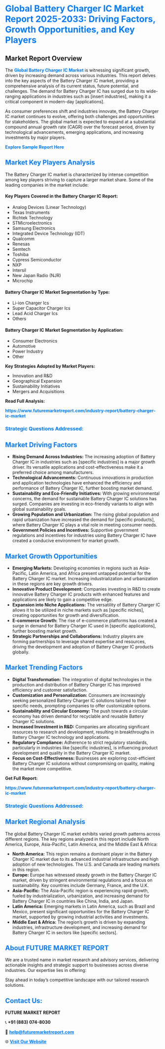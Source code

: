 <h1 style="color: #007BFF;">Global Battery Charger IC Market Report 2025-2033: Driving Factors, Growth Opportunities, and Key Players</h1>

<section id="overview">
<h2>Market Report Overview</h2>
<p>The <a href="https://www.futuremarketreport.com/industry-report/battery-charger-ic-market" style="color: #007BFF; text-decoration: none;"><strong>Global Battery Charger IC Market</strong></a> is witnessing significant growth, driven by increasing demand across various industries. This report delves into the key aspects of the Battery Charger IC market, providing a comprehensive analysis of its current status, future potential, and challenges. The demand for Battery Charger IC has surged due to its wide-ranging applications in industries such as [insert industries], making it a critical component in modern-day [applications].</p>
<p>As consumer preferences shift and industries innovate, the Battery Charger IC market continues to evolve, offering both challenges and opportunities for stakeholders. The global market is expected to expand at a substantial compound annual growth rate (CAGR) over the forecast period, driven by technological advancements, emerging applications, and increasing investments by major players.</p>
</section>

<section id="overview">
<p><a href="https://www.futuremarketreport.com/request-sample/reportId=90144" style="color: #007BFF; text-decoration: none;"><strong>Explore Sample Report Here</strong></a></p>
</section>

<section id="key-players">
<h2 style="color: #007BFF;">Market Key Players Analysis</h2>
<p>The Battery Charger IC market is characterized by intense competition among key players striving to capture a larger market share. Some of the leading companies in the market include:</p>
<h4>Key Players Covered in the Battery Charger IC Report:</h4>
<ul><li>Analog Devices (Linear Technology)</li><li>Texas Instruments</li><li>Richtek Technology</li><li>STMicroelectronics</li><li>Samsung Electronics</li><li>Integrated Device Technology (IDT)</li><li>Qualcomm</li><li>Renesas</li><li>Semtech</li><li>Toshiba</li><li>Cypress Semiconductor</li><li>NXP</li><li>Intersil</li><li>New Japan Radio (NJR)</li><li>Microchip</li></ul>
<h4>Battery Charger IC Market Segmentation by Type:</h4>
<ul><li>Li-ion Charger Ics</li><li>Super Capacitor Charger Ics</li><li>Lead Acid Charger Ics</li><li>Others</li></ul>

<h4>Battery Charger IC Market Segmentation by Application:</h4>
<ul><li>Consumer Electronics</li><li>Automotive</li><li>Power Industry</li><li>Other</li></ul>
<p><strong>Key Strategies Adopted by Market Players:</strong></p>
<ul>
<li>Innovation and R&D</li>
<li>Geographical Expansion</li>
<li>Sustainability Initiatives</li>
<li>Mergers and Acquisitions</li>
</ul>
</section>

<section>
<p><strong>Read Full Analysis: </strong></p><a href="https://www.futuremarketreport.com/industry-report/battery-charger-ic-market" style="color: #007BFF; text-decoration: none;"><strong>https://www.futuremarketreport.com/industry-report/battery-charger-ic-market</strong></a>
<h3 style="color: #007BFF;">Strategic Questions Addressed:</h3>
</section>

<section id="driving-factors">
<h2 style="color: #007BFF;">Market Driving Factors</h2>
<ul>
<li><strong>Rising Demand Across Industries:</strong> The increasing adoption of Battery Charger IC in industries such as [specific industries] is a major growth driver. Its versatile applications and cost-effectiveness make it a preferred choice among manufacturers.</li>
<li><strong>Technological Advancements:</strong> Continuous innovations in production and application technologies have enhanced the efficiency and performance of Battery Charger IC, further boosting market demand.</li>
<li><strong>Sustainability and Eco-Friendly Initiatives:</strong> With growing environmental concerns, the demand for sustainable Battery Charger IC solutions has surged. Companies are investing in eco-friendly variants to align with global sustainability goals.</li>
<li><strong>Growing Population and Urbanization:</strong> The rising global population and rapid urbanization have increased the demand for [specific products], where Battery Charger IC plays a vital role in meeting consumer needs.</li>
<li><strong>Government Policies and Incentives:</strong> Supportive government regulations and incentives for industries using Battery Charger IC have created a conducive environment for market growth.</li>
</ul>
</section>

<section id="growth-opportunities">
<h2 style="color: #007BFF;">Market Growth Opportunities</h2>
<ul>
<li><strong>Emerging Markets:</strong> Developing economies in regions such as Asia-Pacific, Latin America, and Africa present untapped potential for the Battery Charger IC market. Increasing industrialization and urbanization in these regions are key growth drivers.</li>
<li><strong>Innovative Product Development:</strong> Companies investing in R&D to create innovative Battery Charger IC products with enhanced features and applications are likely to gain a competitive edge.</li>
<li><strong>Expansion into Niche Applications:</strong> The versatility of Battery Charger IC allows it to be utilized in niche markets such as [specific niches], creating opportunities for growth and diversification.</li>
<li><strong>E-commerce Growth:</strong> The rise of e-commerce platforms has created a surge in demand for Battery Charger IC used in [specific applications], further boosting market growth.</li>
<li><strong>Strategic Partnerships and Collaborations:</strong> Industry players are forming partnerships to leverage shared expertise and resources, driving the development and adoption of Battery Charger IC products globally.</li>
</ul>
</section>

<section id="trending-factors">
<h2 style="color: #007BFF;">Market Trending Factors</h2>
<ul>
<li><strong>Digital Transformation:</strong> The integration of digital technologies in the production and distribution of Battery Charger IC has improved efficiency and customer satisfaction.</li>
<li><strong>Customization and Personalization:</strong> Consumers are increasingly seeking personalized Battery Charger IC solutions tailored to their specific needs, prompting companies to offer customizable options.</li>
<li><strong>Sustainability and Circular Economy:</strong> The push towards a circular economy has driven demand for recyclable and reusable Battery Charger IC solutions.</li>
<li><strong>Increased Investment in R&D:</strong> Companies are allocating significant resources to research and development, resulting in breakthroughs in Battery Charger IC technology and applications.</li>
<li><strong>Regulatory Compliance:</strong> Adherence to strict regulatory standards, particularly in industries like [specific industries], is influencing product development and quality in the Battery Charger IC market.</li>
<li><strong>Focus on Cost-Effectiveness:</strong> Businesses are exploring cost-efficient Battery Charger IC solutions without compromising on quality, making the market more competitive.</li>
</ul>
</section>

<section>
<p><strong>Get Full Report: </strong></p><a href="https://www.futuremarketreport.com/industry-report/battery-charger-ic-market" style="color: #007BFF; text-decoration: none;"><strong>https://www.futuremarketreport.com/industry-report/battery-charger-ic-market</strong></a>
<h3 style="color: #007BFF;">Strategic Questions Addressed:</h3>
</section>


<section id="regional-analysis">
<h2 style="color: #007BFF;">Market Regional Analysis</h2>
<p>The global Battery Charger IC market exhibits varied growth patterns across different regions. The key regions analyzed in this report include North America, Europe, Asia-Pacific, Latin America, and the Middle East & Africa:</p>
<ul>
<li><strong>North America:</strong> This region remains a dominant player in the Battery Charger IC market due to its advanced industrial infrastructure and high adoption of new technologies. The U.S. and Canada are leading markets in this region.</li>
<li><strong>Europe:</strong> Europe has witnessed steady growth in the Battery Charger IC market, driven by stringent environmental regulations and a focus on sustainability. Key countries include Germany, France, and the U.K.</li>
<li><strong>Asia-Pacific:</strong> The Asia-Pacific region is experiencing rapid growth, fueled by industrialization, urbanization, and increasing demand for Battery Charger IC in countries like China, India, and Japan.</li>
<li><strong>Latin America:</strong> Emerging markets in Latin America, such as Brazil and Mexico, present significant opportunities for the Battery Charger IC market, supported by growing industrial activities and investments.</li>
<li><strong>Middle East & Africa:</strong> The region’s growth is driven by expanding industries, infrastructure development, and increasing demand for Battery Charger IC in sectors like [specific sectors].</li>
</ul>
</section>

<footer>
<h2 style="color: #007BFF;">About FUTURE MARKET REPORT</h2>
<p>We are a trusted name in market research and advisory services, delivering actionable insights and strategic support to businesses across diverse industries. Our expertise lies in offering:</p>

<p>Stay ahead in today’s competitive landscape with our tailored research solutions.</p>

<h2 style="color: #007BFF;">Contact Us:</h2>
<p><strong>FUTURE MARKET REPORT</strong></p>
<p>📞 <strong>+91 (883) 074-8030</strong></p>
<p>📧 <strong><a href="mailto:help@futuremarketreport.com" style="color: #007BFF;">help@futuremarketreport.com</a></strong></p>
<p>🌐 <strong><a href="https://www.futuremarketreport.com/" style="color: #007BFF;">Visit Our Website</a></strong></p>
</footer>
